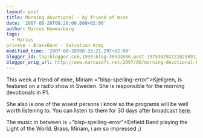 ```yaml
---
layout: post
title: Morning devotional - by friend of mine
date: '2007-08-28T08:28:00.000+02:00'
author: Marcus Hammarberg
tags:
  - Marcus
private - BrassBand - Salvation Army
modified_time: '2007-08-28T08:33:21.297+02:00'
blogger_id: tag:blogger.com,1999:blog-36533086.post-1975302922210298912
blogger_orig_url: http://www.marcusoft.net/2007/08/morning-devotional-by-friend-of-mine.html
---
```


This week a friend of mine, Miriam <span>="blsp-spelling-error">Kjellgren</span>, is featured on a radio
show in Sweden. She is responsible for the morning devotionals in P1.

She also is one of the wisest persons i know so the programs will be
well worth listening to. You can listen to them for 30 days after
broadcast
[here](http://www.sr.se/cgi-bin/P1/program/sandningsarkiv.asp?programID=1320).

The music in between is <span>="blsp-spelling-error">Enfield</span> Band playing the Light of the
World. Brass, Miriam, i am so impressed ;)
